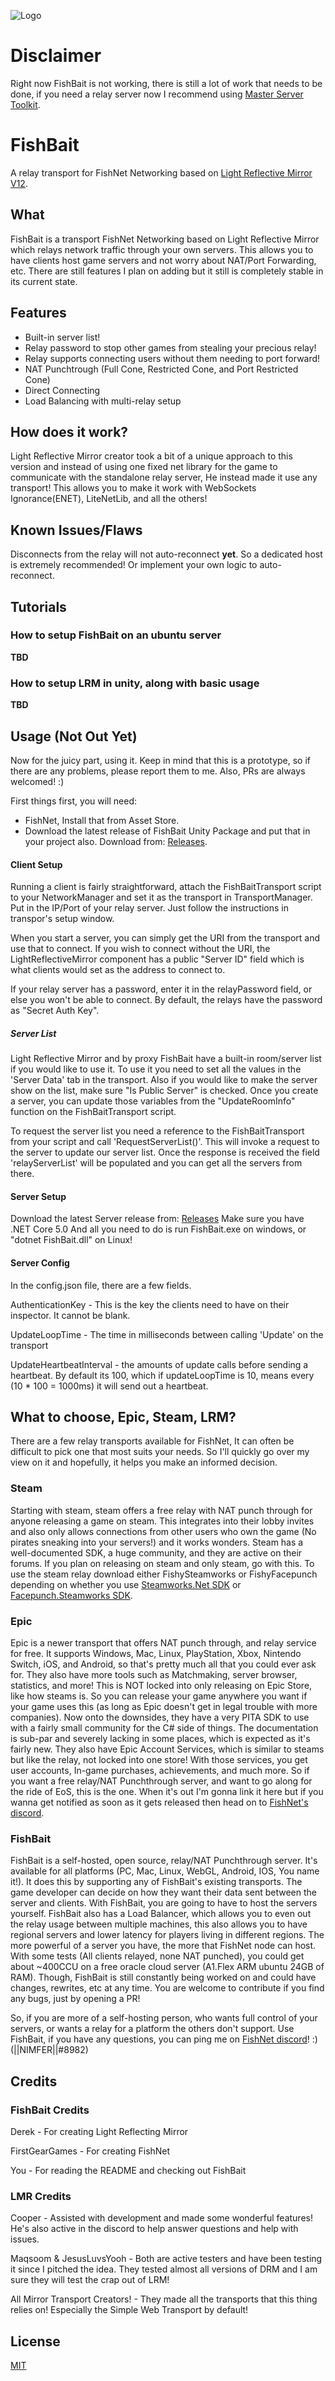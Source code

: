 ![Logo](fishbait_Logo.png)

# Disclaimer
Right now FishBait is not working, there is still a lot of work that needs to be done, if you need a relay server now I recommend using [Master Server Toolkit](https://master-toolkit.com).

# FishBait

A relay transport for FishNet Networking based on [Light Reflective Mirror V12](https://github.com/Derek-R-S/Light-Reflective-Mirror).

## What

FishBait is a transport FishNet Networking based on Light Reflective Mirror which relays network traffic through your own servers. This allows you to have clients host game servers and not worry about NAT/Port Forwarding, etc. There are still features I plan on adding but it still is completely stable in its current state.

## Features

* Built-in server list!
* Relay password to stop other games from stealing your precious relay!
* Relay supports connecting users without them needing to port forward!
* NAT Punchtrough (Full Cone, Restricted Cone, and Port Restricted Cone)
* Direct Connecting
* Load Balancing with multi-relay setup

## How does it work?

Light Reflective Mirror creator took a bit of a unique approach to this version and instead of using one fixed net library for the game to communicate with the standalone relay server, He instead made it use any transport! This allows you to make it work with WebSockets Ignorance(ENET), LiteNetLib, and all the others!

## Known Issues/Flaws

Disconnects from the relay will not auto-reconnect **yet**. So a dedicated host is extremely recommended! Or implement your own logic to auto-reconnect.

## Tutorials

### How to setup FishBait on an ubuntu server

**TBD**

### How to setup LRM in unity, along with basic usage

**TBD**

## Usage (Not Out Yet)

Now for the juicy part, using it. Keep in mind that this is a prototype, so if there are any problems, please report them to me. Also, PRs are always welcomed! :)

First things first, you will need:

* FishNet, Install that from Asset Store.
* Download the latest release of FishBait Unity Package and put that in your project also. Download from: [Releases](https://github.com/Derek-R-S/Light-Reflective-Mirror/releases).

#### Client Setup

Running a client is fairly straightforward, attach the FishBaitTransport script to your NetworkManager and set it as the transport in TransportManager. Put in the IP/Port of your relay server. Just follow the instructions in transpor's setup window.

 When you start a server, you can simply get the URI from the transport and use that to connect. If you wish to connect without the URI, the LightReflectiveMirror component has a public "Server ID" field which is what clients would set as the address to connect to. 

If your relay server has a password, enter it in the relayPassword field, or else you won't be able to connect. By default, the relays have the password as "Secret Auth Key".

##### Server List

Light Reflective Mirror and by proxy FishBait have a built-in room/server list if you would like to use it. To use it you need to set all the values in the 'Server Data' tab in the transport. Also if you would like to make the server show on the list, make sure "Is Public Server" is checked. Once you create a server, you can update those variables from the "UpdateRoomInfo" function on the FishBaitTransport script.

To request the server list you need a reference to the FishBaitTransport from your script and call 'RequestServerList()'. This will invoke a request to the server to update our server list. Once the response is received the field 'relayServerList' will be populated and you can get all the servers from there.

#### Server Setup

Download the latest Server release from: [Releases](https://github.com/Derek-R-S/Light-Reflective-Mirror/releases)
Make sure you have .NET Core 5.0
And all you need to do is run FishBait.exe on windows, or "dotnet FishBait.dll" on Linux!

#### Server Config

In the config.json file, there are a few fields.

AuthenticationKey - This is the key the clients need to have on their inspector. It cannot be blank.

UpdateLoopTime - The time in milliseconds between calling 'Update' on the transport

UpdateHeartbeatInterval - the amounts of update calls before sending a heartbeat. By default its 100, which if updateLoopTime is 10, means every (10 * 100 = 1000ms) it will send out a heartbeat.

## What to choose, Epic, Steam, LRM?

There are a few relay transports available for FishNet, It can often be difficult to pick one that most suits your needs. So I'll quickly go over my view on it and hopefully, it helps you make an informed decision.

### Steam

Starting with steam, steam offers a free relay with NAT punch through for anyone releasing a game on steam. This integrates into their lobby invites and also only allows connections from other users who own the game (No pirates sneaking into your servers!) and it works wonders. Steam has a well-documented SDK, a huge community, and they are active on their forums. If you plan on releasing on steam and only steam, go with this. To use the steam relay download either FishySteamworks or FishyFacepunch depending on whether you use [Steamworks.Net SDK](https://github.com/rlabrecque/Steamworks.NET) or [Facepunch.Steamworks SDK](https://github.com/Facepunch/Facepunch.Steamworks).

### Epic

Epic is a newer transport that offers NAT punch through, and relay service for free. It supports Windows, Mac, Linux, PlayStation, Xbox, Nintendo Switch, iOS, and Android, so that's pretty much all that you could ever ask for. They also have more tools such as Matchmaking, server browser, statistics, and more! This is NOT locked into only releasing on Epic Store, like how steams is. So you can release your game anywhere you want if your game uses this (as long as Epic doesn't get in legal trouble with more companies). Now onto the downsides, they have a very PITA SDK to use with a fairly small community for the C# side of things. The documentation is sub-par and severely lacking in some places, which is expected as it's fairly new. They also have Epic Account Services, which is similar to steams but like the relay, not locked into one store! With those services, you get user accounts, In-game purchases, achievements, and much more. So if you want a free relay/NAT Punchthrough server, and want to go along for the ride of EoS, this is the one. When it's out I'm gonna link it here but if you wanna get notified as soon as it gets released then head on to [FishNet's discord](https://discord.gg/fishnetworking).

### FishBait

FishBait is a self-hosted, open source, relay/NAT Punchthrough server. It's available for all platforms (PC, Mac, Linux, WebGL, Android, IOS, You name it!). It does this by supporting any of FishBait's existing transports. The game developer can decide on how they want their data sent between the server and clients. With FishBait, you are going to have to host the servers yourself. FishBait also has a Load Balancer, which allows you to even out the relay usage between multiple machines, this also allows you to have regional servers and lower latency for players living in different regions. The more powerful of a server you have, the more that FishNet node can host. With some tests (All clients relayed, none NAT punched), you could get about ~400CCU on a free oracle cloud server (A1.Flex ARM ubuntu 24GB of RAM). Though, FishBait is still constantly being worked on and could have changes, rewrites, etc at any time. You are welcome to contribute if you find any bugs, just by opening a PR!

So, if you are more of a self-hosting person, who wants full control of your servers, or wants a relay for a platform the others don't support. Use FishBait, if you have any questions, you can ping me on [FishNet discord](https://discord.gg/fishnetworking)! :) (||NIMFER||#8982)

## Credits

### FishBait Credits

Derek - For creating Light Reflecting Mirror

FirstGearGames - For creating FishNet

You - For reading the README and checking out FishBait

### LMR Credits

Cooper - Assisted with development and made some wonderful features! He's also active in the discord to help answer questions and help with issues.

Maqsoom & JesusLuvsYooh - Both are active testers and have been testing it since I pitched the idea. They tested almost all versions of DRM and I am sure they will test the crap out of LRM!

All Mirror Transport Creators! - They made all the transports that this thing relies on! Especially the Simple Web Transport by default!

## License

[MIT](https://choosealicense.com/licenses/mit/)
